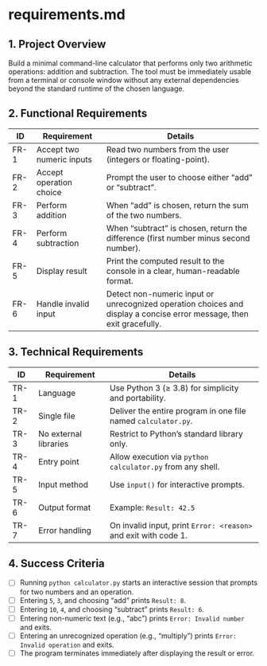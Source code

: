 # requirements.md

## 1. Project Overview
Build a minimal command-line calculator that performs only two arithmetic operations: addition and subtraction. The tool must be immediately usable from a terminal or console window without any external dependencies beyond the standard runtime of the chosen language.

## 2. Functional Requirements
| ID | Requirement | Details |
|----|-------------|---------|
| FR-1 | Accept two numeric inputs | Read two numbers from the user (integers or floating-point). |
| FR-2 | Accept operation choice | Prompt the user to choose either “add” or “subtract”. |
| FR-3 | Perform addition | When “add” is chosen, return the sum of the two numbers. |
| FR-4 | Perform subtraction | When “subtract” is chosen, return the difference (first number minus second number). |
| FR-5 | Display result | Print the computed result to the console in a clear, human-readable format. |
| FR-6 | Handle invalid input | Detect non-numeric input or unrecognized operation choices and display a concise error message, then exit gracefully. |

## 3. Technical Requirements
| ID | Requirement | Details |
|----|-------------|---------|
| TR-1 | Language | Use Python 3 (≥ 3.8) for simplicity and portability. |
| TR-2 | Single file | Deliver the entire program in one file named `calculator.py`. |
| TR-3 | No external libraries | Restrict to Python’s standard library only. |
| TR-4 | Entry point | Allow execution via `python calculator.py` from any shell. |
| TR-5 | Input method | Use `input()` for interactive prompts. |
| TR-6 | Output format | Example: `Result: 42.5` |
| TR-7 | Error handling | On invalid input, print `Error: <reason>` and exit with code 1. |

## 4. Success Criteria
- [ ] Running `python calculator.py` starts an interactive session that prompts for two numbers and an operation.
- [ ] Entering `5`, `3`, and choosing “add” prints `Result: 8`.
- [ ] Entering `10`, `4`, and choosing “subtract” prints `Result: 6`.
- [ ] Entering non-numeric text (e.g., “abc”) prints `Error: Invalid number` and exits.
- [ ] Entering an unrecognized operation (e.g., “multiply”) prints `Error: Invalid operation` and exits.
- [ ] The program terminates immediately after displaying the result or error.